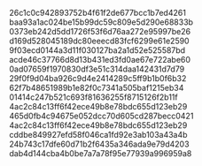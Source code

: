 26c1c0c942893752b4f61f2de677bcc1b7ed4261
baa93a1ac024be15b99dc59c809e5d290e68833b
0373eb242d5dd1726f53f6d76aa272e95997be26
d169d528045189dc80eeecd83fcf6299e61e2590
9f03ecd0144a3d11f030127ba2a1d52e525587bd
acde46c37766d8d13b431ed3fd0ae67e722abe60
0ad07659f1970830df3e51c314daa142431d7d79
29f0f9d04ba926c9d4e2414289c5ff9b1b0f6b32
62f7b48651989b1e82f0c7341a505baf1215eb34
01414c247b521c693f81636255f8715126f2b11f
4ac2c84c13ff6f42ece49b8e78bdc655d123eb29
465d0fb4c94675e052dcc70d605cd287becc0421
4ac2c84c13ff6f42ece49b8e78bdc655d123eb29
cddbe849927efd58f046ca1fd92e3ab103a43a4b
24b743c17dfe60d71b2f6435a346ada9e79d4203
dab4d144cba4b0be7a7a78f95e77939a996959a8
